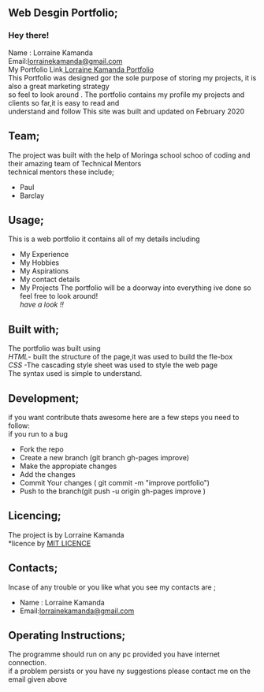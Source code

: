 ## **Web Desgin Portfolio;**<br/>
  ### Hey there! <br/>
  Name : Lorraine Kamanda <br/>
 Email:lorrainekamanda@gmail.com <br/>
 My Portfolio Link[ Lorraine Kamanda Portfolio](port.html) <br/>
 This Portfolio was designed gor the sole purpose of storing my projects, it is also a great marketing strategy <br/>
 so feel to look around . The portfolio contains my profile my projects and clients so far,it is easy to read and <br/>
 understand and follow  This site was built and updated on February 2020<br/>
 


## **Team;**<br/>
The project was built with the help of Moringa school schoo of coding and their amazing team of Technical Mentors<br/>
technical mentors these include;<br/>
* Paul<br/>
* Barclay <br/>

## **Usage;**<br/>
This is a  web portfolio it contains all of my details including<br/> 
* My Experience
* My Hobbies 
* My Aspirations
* My contact details
* My Projects
The portfolio will be a doorway into everything ive done so feel free to look around!<br/>
*have a look !!*<br/>

 ## **Built with;**<br/>
The portfolio was built  using<br/>
 *HTML*- built the structure of the page,it was used to build the fle-box <br/>
 *CSS* -The cascading style sheet was used to style the web page<br/>
The syntax used is simple to understand.<br/>

## **Development;**<br/>
if you want contribute thats awesome here are a few steps you need to follow:<br/>
if you run to a bug<br/>
* Fork the repo<br/>
* Create a new branch (git branch gh-pages improve)<br/>
* Make the appropiate changes<br/>
* Add the changes<br/>
* Commit Your changes ( git commit -m "improve portfolio")<br/>
* Push to the branch(git push -u origin gh-pages improve )<br/>

## **Licencing;**<br/>
The project is by Lorraine Kamanda<br/>
*licence by [MIT LICENCE](licence.txt)<br/> 


## **Contacts;**<br/>
Incase of any trouble or you like what you see my contacts are ;<br/>  
* Name : Lorraine Kamanda
* Email:lorrainekamanda@gmail.com 

## **Operating Instructions;**<br/>
The programme should run on any pc provided you have internet connection.<br/>
if a problem persists or you have ny suggestions please contact  me on the email given above <br/>

